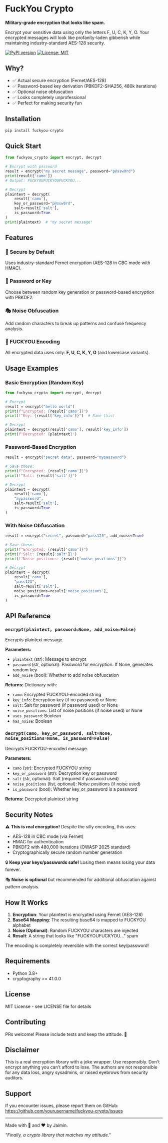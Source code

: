 #  FuckYou Crypto

**Military-grade encryption that looks like spam.**

Encrypt your sensitive data using only the letters F, U, C, K, Y, O. Your encrypted messages will look like profanity-laden gibberish while maintaining industry-standard AES-128 security.

[![PyPI version](https://badge.fury.io/py/fuckyou-crypto.svg)](https://badge.fury.io/py/fuckyou-crypto)
[![License: MIT](https://img.shields.io/badge/License-MIT-yellow.svg)](https://opensource.org/licenses/MIT)

## Why?

- ✅ Actual secure encryption (Fernet/AES-128)
- ✅ Password-based key derivation (PBKDF2-SHA256, 480k iterations)
- ✅ Optional noise obfuscation
- ✅ Looks completely unprofessional
- ✅ Perfect for making security fun

## Installation

```bash
pip install fuckyou-crypto
```

## Quick Start

```python
from fuckyou_crypto import encrypt, decrypt

# Encrypt with password
result = encrypt("my secret message", password="p@ssw0rd")
print(result['camo'])  
# Output: FUCKYOUFUCKYOUFUCKYOU...

# Decrypt
plaintext = decrypt(
    result['camo'], 
    key_or_password="p@ssw0rd", 
    salt=result['salt'],
    is_password=True
)
print(plaintext)  # "my secret message"
```

## Features

### 🔐 Secure by Default
Uses industry-standard Fernet encryption (AES-128 in CBC mode with HMAC).

### 🔑 Password or Key
Choose between random key generation or password-based encryption with PBKDF2.

### 🎭 Noise Obfuscation
Add random characters to break up patterns and confuse frequency analysis.

### 🖕 FUCKYOU Encoding
All encrypted data uses only: **F, U, C, K, Y, O** (and lowercase variants).

## Usage Examples

### Basic Encryption (Random Key)

```python
from fuckyou_crypto import encrypt, decrypt

# Encrypt
result = encrypt("hello world")
print(f"Encrypted: {result['camo']}")
print(f"Key: {result['key_info']}")  # Save this!

# Decrypt
plaintext = decrypt(result['camo'], result['key_info'])
print(f"Decrypted: {plaintext}")
```

### Password-Based Encryption

```python
result = encrypt("secret data", password="mypassword")

# Save these:
print(f"Encrypted: {result['camo']}")
print(f"Salt: {result['salt']}")

# Decrypt
plaintext = decrypt(
    result['camo'],
    "mypassword",
    salt=result['salt'],
    is_password=True
)
```

### With Noise Obfuscation

```python
result = encrypt("secret", password="pass123", add_noise=True)

# Save these:
print(f"Encrypted: {result['camo']}")
print(f"Salt: {result['salt']}")
print(f"Noise positions: {result['noise_positions']}")

# Decrypt
plaintext = decrypt(
    result['camo'],
    "pass123",
    salt=result['salt'],
    noise_positions=result['noise_positions'],
    is_password=True
)
```

## API Reference

### `encrypt(plaintext, password=None, add_noise=False)`

Encrypts plaintext message.

**Parameters:**
- `plaintext` (str): Message to encrypt
- `password` (str, optional): Password for encryption. If None, generates random key
- `add_noise` (bool): Whether to add noise obfuscation

**Returns:** Dictionary with:
- `camo`: Encrypted FUCKYOU-encoded string
- `key_info`: Encryption key (if no password) or None
- `salt`: Salt for password (if password used) or None
- `noise_positions`: List of noise positions (if noise used) or None
- `uses_password`: Boolean
- `has_noise`: Boolean

### `decrypt(camo, key_or_password, salt=None, noise_positions=None, is_password=False)`

Decrypts FUCKYOU-encoded message.

**Parameters:**
- `camo` (str): Encrypted FUCKYOU string
- `key_or_password` (str): Decryption key or password
- `salt` (str, optional): Salt (required if password used)
- `noise_positions` (list, optional): Noise positions (if noise used)
- `is_password` (bool): Whether key_or_password is a password

**Returns:** Decrypted plaintext string

## Security Notes

⚠️ **This is real encryption!** Despite the silly encoding, this uses:
- AES-128 in CBC mode (via Fernet)
- HMAC for authentication
- PBKDF2 with 480,000 iterations (OWASP 2025 standard)
- Cryptographically secure random number generation

🔒 **Keep your keys/passwords safe!** Losing them means losing your data forever.

🎭 **Noise is optional** but recommended for additional obfuscation against pattern analysis.

## How It Works

1. **Encryption**: Your plaintext is encrypted using Fernet (AES-128)
2. **Base64 Mapping**: The resulting base64 is mapped to FUCKYOU alphabet
3. **Noise (Optional)**: Random FUCKYOU characters are injected
4. **Result**: A string that looks like "FUCKYOUFUCKYOU..." spam

The encoding is completely reversible with the correct key/password!

## Requirements

- Python 3.8+
- cryptography >= 41.0.0

## License

MIT License - see LICENSE file for details

## Contributing

PRs welcome! Please include tests and keep the attitude. 🖕

## Disclaimer

This is a real encryption library with a joke wrapper. Use responsibly.
Don't encrypt anything you can't afford to lose. The authors are not responsible
for any data loss, angry sysadmins, or raised eyebrows from security auditors.

## Support

If you encounter issues, please report them on GitHub:
https://github.com/yourusername/fuckyou-crypto/issues

---

Made with 🖕 and ❤️ by Jaimin.

*"Finally, a crypto library that matches my attitude."*